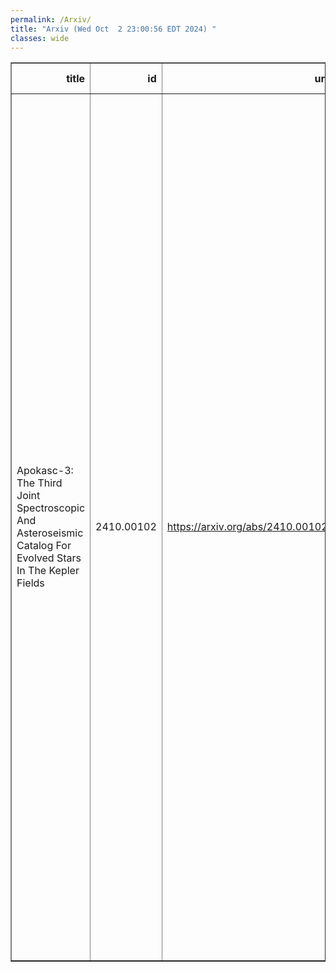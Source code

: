 ```yaml
---
permalink: /Arxiv/
title: "Arxiv (Wed Oct  2 23:00:56 EDT 2024) "
classes: wide
---
```

<table border="1" class="dataframe">
  <thead>
    <tr style="text-align: right;">
      <th>title</th>
      <th>id</th>
      <th>url</th>
      <th>authors</th>
      <th>Local Authors</th>
    </tr>
  </thead>
  <tbody>
    <tr>
      <td>Apokasc-3: The Third Joint Spectroscopic And Asteroseismic Catalog For   Evolved Stars In The Kepler Fields</td>
      <td>2410.00102</td>
      <td><a href="https://arxiv.org/abs/2410.00102" target="_blank">https://arxiv.org/abs/2410.00102</a></td>
      <td>Marc H. Pinsonneault, Joel C. Zinn, Jamie Tayar, Aldo Serenelli, Rafael A. Garcia, Savita Mathur, Mathieu Vrard, Yvonne P. Elsworth, Benoit Mosser, Dennis Stello, Keaton J. Bell, Lisa Bugnet, Enrico Corsaro, Patrick Gaulme, Saskia Hekker, Marc Hon, Daniel Huber, Thomas Kallinger, Kaili Cao, Jennifer A. Johnson, Bastien Liagre, Rachel A. Patton, Angela R. G. Santos, Sarbani Basu, Paul G. Beck, Timothy C. Beers, William J. Chaplin, Katia Cunha, Peter M. Frinchaboy, Leo Girardi, Diego Godoy-Rivera, Jon A. Holtzman, Henrik Jonsson, Szabolcs Meszaros, Claudia Reyes, Hans-Walter Rix, Matthew Shetrone, Verne V. Smith, Taylor Spoo, Keivan G. Stassun, Ji Wang</td>
      <td>Jennifer Johnson, Ji Wang, Marc Pinsonneault</td>
    </tr>
  </tbody>
</table>